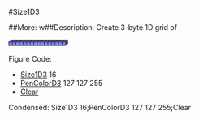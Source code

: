 #Size1D3

##More: w##Description: Create 3-byte 1D grid of <width>

![](Size1D3.png)

Figure Code:
- [Size1D3](Size1D3.md) 16
- [PenColorD3](PenColorD3.md) 127 127 255
- [Clear](Clear.md)

Condensed: Size1D3 16;PenColorD3 127 127 255;Clear

